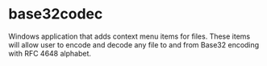 # base32codec
Windows application that adds context menu items for files. These items will allow user to encode and decode any file to and from Base32 encoding with RFC 4648 alphabet.
